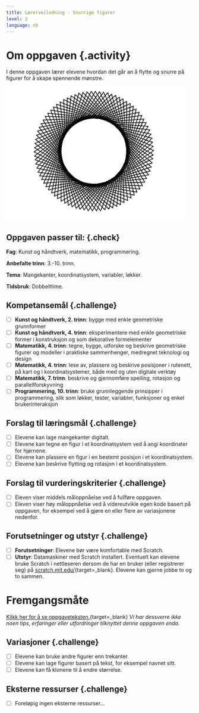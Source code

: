 ```yaml
---
title: Lærerveiledning - Snurrige figurer
level: 2
language: nb
---
```


# Om oppgaven {.activity}
I denne oppgaven lærer elevene hvordan det går an å
flytte og snurre på figurer for å skape spennende mønstre.

![](snurrige_figurer.png)

## Oppgaven passer til: {.check}
 __Fag__: Kunst og håndtverk, matematikk, programmering.

__Anbefalte trinn__: 3.-10. trinn.

__Tema__: Mangekanter, koordinatsystem, variabler, løkker.

__Tidsbruk__: Dobbelttime.

## Kompetansemål {.challenge}
- [ ]  __Kunst og håndtverk, 2. trinn__: bygge med enkle geometriske grunnformer
- [ ]  __Kunst og håndtverk, 4. trinn__: eksperimentere med enkle geometriske former i konstruksjon og som dekorative formelementer
- [ ]  __Matematikk, 4. trinn__: tegne, bygge, utforske og beskrive geometriske figurer og modeller i praktiske sammenhenger, medregnet teknologi og design
- [ ]  __Matematikk, 4. trinn__: lese av, plassere og beskrive posisjoner i rutenett, på kart og i koordinatsystemer, både med og uten digitale verktøy
- [ ]  __Matematikk, 7. trinn__: beskrive og gjennomføre speiling, rotasjon og parallellforskyvning
- [ ]  __Programmering, 10. trinn__: bruke grunnleggende prinsipper i programmering, slik som løkker, tester, variabler, funksjoner og enkel brukerinteraksjon

## Forslag til læringsmål {.challenge}
- [ ]  Elevene kan lage mangekanter digitalt.
- [ ]  Elevene kan tegne en figur i et koordinatsystem ved å angi koordinater for hjørnene.
- [ ]  Elevene kan plassere en figur i en bestemt posisjon i et koordinatsystem.
- [ ]  Elevene kan beskrive flytting og rotasjon i et koordinatsystem.

## Forslag til vurderingskriterier {.challenge}

- [ ] Eleven viser middels måloppnåelse ved å fullføre oppgaven.
- [ ] Eleven viser høy måloppnåelse ved å videreutvikle egen kode basert på oppgaven, for eksempel ved å gjøre en eller flere av variasjonene nedenfor.

## Forutsetninger og utstyr {.challenge}
- [ ] __Forutsetninger__: Elevene bør være komfortable med Scratch.
- [ ] __Utstyr__: Datamaskiner med Scratch installert. Eventuelt kan elevene bruke Scratch i nettleseren dersom de har en bruker (eller registrerer seg) på [scratch.mit.edu/](http://scratch.mit.edu/){target=_blank}. Elevene kan gjerne jobbe to og to sammen.

# Fremgangsmåte
[Klikk her for å se oppgaveteksten.](../snurrige_figurer/snurrige_figurer.html){target=_blank}
_Vi har dessverre ikke noen tips, erfaringer eller utfordringer tilknyttet denne oppgaven enda._

## Variasjoner {.challenge}
- [ ] Elevene kan bruke andre figurer enn trekanter.
- [ ] Elevene kan lage figurer basert på tekst, for eksempel navnet sitt.
- [ ] Elevene kan få klonene til å endre størrelse.

## Eksterne ressurser {.challenge}
- [ ] Foreløpig ingen eksterne ressurser...
